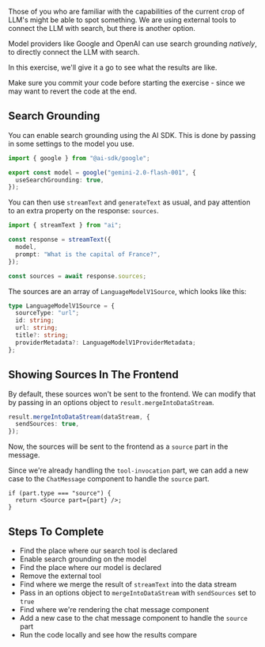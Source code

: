 Those of you who are familiar with the capabilities of the current crop of LLM's might be able to spot something. We are using external tools to connect the LLM with search, but there is another option.

Model providers like Google and OpenAI can use search grounding _natively_, to directly connect the LLM with search.

In this exercise, we'll give it a go to see what the results are like.

Make sure you commit your code before starting the exercise - since we may want to revert the code at the end.

## Search Grounding

You can enable search grounding using the AI SDK. This is done by passing in some settings to the model you use.

```ts
import { google } from "@ai-sdk/google";

export const model = google("gemini-2.0-flash-001", {
  useSearchGrounding: true,
});
```

You can then use `streamText` and `generateText` as usual, and pay attention to an extra property on the response: `sources`.

```ts
import { streamText } from "ai";

const response = streamText({
  model,
  prompt: "What is the capital of France?",
});

const sources = await response.sources;
```

The sources are an array of `LanguageModelV1Source`, which looks like this:

```ts
type LanguageModelV1Source = {
  sourceType: "url";
  id: string;
  url: string;
  title?: string;
  providerMetadata?: LanguageModelV1ProviderMetadata;
};
```

## Showing Sources In The Frontend

By default, these sources won't be sent to the frontend. We can modify that by passing in an options object to `result.mergeIntoDataStream`.

```ts
result.mergeIntoDataStream(dataStream, {
  sendSources: true,
});
```

Now, the sources will be sent to the frontend as a `source` part in the message.

Since we're already handling the `tool-invocation` part, we can add a new case to the `ChatMessage` component to handle the `source` part.

```tsx
if (part.type === "source") {
  return <Source part={part} />;
}
```

## Steps To Complete

- Find the place where our search tool is declared
- Enable search grounding on the model
- Find the place where our model is declared
- Remove the external tool
- Find where we merge the result of `streamText` into the data stream
- Pass in an options object to `mergeIntoDataStream` with `sendSources` set to `true`
- Find where we're rendering the chat message component
- Add a new case to the chat message component to handle the `source` part
- Run the code locally and see how the results compare
